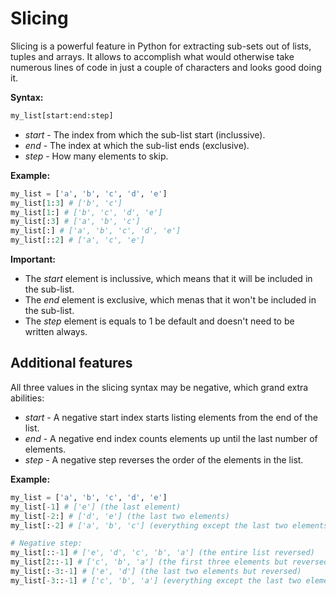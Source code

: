 # Slicing

Slicing is a powerful feature in Python for extracting sub-sets out of lists, tuples and arrays.
It allows to accomplish what would otherwise take numerous lines of code in just a couple of characters
and looks good doing it.

**Syntax:**

```python
my_list[start:end:step]
```
- *start* - The index from which the sub-list start (inclussive).
- *end* - The index at which the sub-list ends (exclusive).
- *step* - How many elements to skip.

**Example:**

```python
my_list = ['a', 'b', 'c', 'd', 'e']
my_list[1:3] # ['b', 'c']
my_list[1:] # ['b', 'c', 'd', 'e']
my_list[:3] # ['a', 'b', 'c']
my_list[:] # ['a', 'b', 'c', 'd', 'e']
my_list[::2] # ['a', 'c', 'e']
```

**Important:**

- The *start* element is inclussive, which means that it will be included in the sub-list.
- The *end* element is exclusive, which menas that it won't be included in the sub-list.
- The *step* element is equals to 1 be default and doesn't need to be written always.

## Additional features

All three values in the slicing syntax may be negative, which grand extra abilities:

- *start* - A negative start index starts listing elements from the end of the list.
- *end*  - A negative end index counts elements up until the last number of elements.
- *step* - A negative step reverses the order of the elements in the list.

**Example:**

```python
my_list = ['a', 'b', 'c', 'd', 'e']
my_list[-1] # ['e'] (the last element)
my_list[-2:] # ['d', 'e'] (the last two elements)
my_list[:-2] # ['a', 'b', 'c'] (everything except the last two elements)

# Negative step:
my_list[::-1] # ['e', 'd', 'c', 'b', 'a'] (the entire list reversed)
my_list[2::-1] # ['c', 'b', 'a'] (the first three elements but reversed)
my_list[:-3:-1] # ['e', 'd'] (the last two elements but reversed)
my_list[-3::-1] # ['c', 'b', 'a'] (everything except the last two elements but reversed)
```